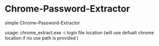 # Chrome-Password-Extractor
simple Chrome-Password-Extractor

usage: chrome_extract.exe <optional> -i login file location (will use defualt chrome location if no use path is provided )

